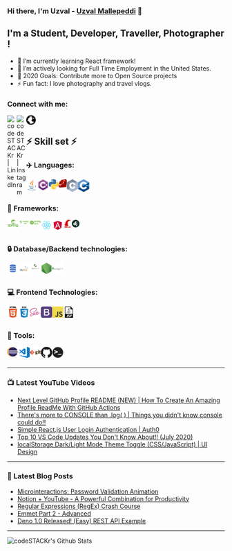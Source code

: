 ### Hi there, I'm Uzval - [Uzval Mallepeddi] 👋

## I'm a Student, Developer, Traveller, Photographer !
- 🔭 I’m currently learning React framework!
- 🎯 I’m actively looking for Full Time Employment in the United States. 
- 🥅 2020 Goals: Contribute more to Open Source projects
- ⚡ Fun fact: I love photography and travel vlogs.

### Connect with me:

[<img align="left" alt="codeSTACKr | LinkedIn" width="22px" src="https://cdn.jsdelivr.net/npm/simple-icons@v3/icons/linkedin.svg" />][linkedin]
[<img align="left" alt="codeSTACKr | Instagram" width="22px" src="https://cdn.jsdelivr.net/npm/simple-icons@v3/icons/instagram.svg" />][instagram]
[<img align="left" alt="codeSTACKr.com" width="22px" src="https://raw.githubusercontent.com/iconic/open-iconic/master/svg/globe.svg" />][website]

<br />

## ⚡ Skill set ⚡

### ✈️ Languages:

[<img align="left" alt="Java" width="26px" src="https://raw.githubusercontent.com/Uzval-Mallepeddi/MyFiles/master/java.png" />][java]
[<img align="left" alt="C#" width="26px" src="https://raw.githubusercontent.com/Uzval-Mallepeddi/MyFiles/master/csharp.png" />][c#]
[<img align="left" alt="Python" width="23px" src="https://raw.githubusercontent.com/Uzval-Mallepeddi/MyFiles/master/python.png" />][python]
[<img align="left" alt="Ruby" width="19px" src="https://raw.githubusercontent.com/github/explore/80688e429a7d4ef2fca1e82350fe8e3517d3494d/topics/ruby/ruby.png" />][ruby]
[<img align="left" alt="C" width="26px" src="https://raw.githubusercontent.com/Uzval-Mallepeddi/MyFiles/master/c.png" />][c]
[<img align="left" alt="C++" width="26px" src="https://raw.githubusercontent.com/Uzval-Mallepeddi/MyFiles/master/c++.png" />][c++]

<br />
<br />

### 🚀 Frameworks:

[<img align="left" alt="Spring" width="26px" src="https://raw.githubusercontent.com/Uzval-Mallepeddi/MyFiles/master/spring.png" />][spring]
[<img align="left" alt="Spring MVC" width="26px" src="https://raw.githubusercontent.com/Uzval-Mallepeddi/MyFiles/master/spring-mvc.png" />][spring mvc]
[<img align="left" alt="Spring Boot" width="26px" src="https://raw.githubusercontent.com/Uzval-Mallepeddi/MyFiles/master/spring-boot.png" />][springboot]
[<img align="left" alt="React" width="26px" src="https://raw.githubusercontent.com/github/explore/80688e429a7d4ef2fca1e82350fe8e3517d3494d/topics/react/react.png" />][react]
[<img align="left" alt="Angular" width="26px" src="https://raw.githubusercontent.com/github/explore/80688e429a7d4ef2fca1e82350fe8e3517d3494d/topics/angular/angular.png" />][angular]
[<img align="left" alt="Rails" width="19px" src="https://raw.githubusercontent.com/Uzval-Mallepeddi/MyFiles/master/rails_framework.png" />][rails]
[<img align="left" alt="Django" width="19px" src="https://raw.githubusercontent.com/Uzval-Mallepeddi/MyFiles/master/django.png" />][django]

<br />
<br />

### 🔒 Database/Backend technologies:

[<img align="left" alt="SQL" width="26px" src="https://raw.githubusercontent.com/github/explore/80688e429a7d4ef2fca1e82350fe8e3517d3494d/topics/sql/sql.png" />][sql]
[<img align="left" alt="MySQL" width="26px" src="https://raw.githubusercontent.com/github/explore/80688e429a7d4ef2fca1e82350fe8e3517d3494d/topics/mysql/mysql.png" />][mysql]
[<img align="left" alt="Hibernate" width="26px" src="https://raw.githubusercontent.com/Uzval-Mallepeddi/MyFiles/master/hibernate.png" />][hibernate]
[<img align="left" alt="Node.js" width="26px" src="https://raw.githubusercontent.com/github/explore/80688e429a7d4ef2fca1e82350fe8e3517d3494d/topics/nodejs/nodejs.png" />][nodejs]
[<img align="left" alt="MongoDB" width="26px" src="https://raw.githubusercontent.com/github/explore/80688e429a7d4ef2fca1e82350fe8e3517d3494d/topics/mongodb/mongodb.png" />][mongodb]

<br />
<br />

### 💻  Frontend Technologies:

[<img align="left" alt="HTML5" width="26px" src="https://raw.githubusercontent.com/github/explore/80688e429a7d4ef2fca1e82350fe8e3517d3494d/topics/html/html.png" />][html5]
[<img align="left" alt="CSS3" width="26px" src="https://raw.githubusercontent.com/github/explore/80688e429a7d4ef2fca1e82350fe8e3517d3494d/topics/css/css.png" />][css3]
[<img align="left" alt="Sass" width="26px" src="https://raw.githubusercontent.com/github/explore/80688e429a7d4ef2fca1e82350fe8e3517d3494d/topics/sass/sass.png" />][sass]
[<img align="left" alt="Bootstrap" width="26px" src="https://raw.githubusercontent.com/github/explore/80688e429a7d4ef2fca1e82350fe8e3517d3494d/topics/bootstrap/bootstrap.png" />][bootstrap]
[<img align="left" alt="JavaScript" width="26px" src="https://raw.githubusercontent.com/github/explore/80688e429a7d4ef2fca1e82350fe8e3517d3494d/topics/javascript/javascript.png" />][js]
[<img align="left" alt="JSP" width="26px" src="https://raw.githubusercontent.com/Uzval-Mallepeddi/MyFiles/master/jsp.png" />][java]

<br />
<br />

### 🔧  Tools:

[<img align="left" alt="Eclipse" width="26px" src="https://raw.githubusercontent.com/Uzval-Mallepeddi/MyFiles/master/eclipse.png" />][eclipse]
[<img align="left" alt="Visual Studio Code" width="26px" src="https://raw.githubusercontent.com/github/explore/80688e429a7d4ef2fca1e82350fe8e3517d3494d/topics/visual-studio-code/visual-studio-code.png" />][vscode]
[<img align="left" alt="Git" width="26px" src="https://raw.githubusercontent.com/github/explore/80688e429a7d4ef2fca1e82350fe8e3517d3494d/topics/git/git.png" />][git]
[<img align="left" alt="GitHub" width="26px" src="https://raw.githubusercontent.com/github/explore/78df643247d429f6cc873026c0622819ad797942/topics/github/github.png" />][github]
[<img align="left" alt="Terminal" width="26px" src="https://raw.githubusercontent.com/github/explore/80688e429a7d4ef2fca1e82350fe8e3517d3494d/topics/terminal/terminal.png" />][terminal]

<br />
<br />

---

### 📺 Latest YouTube Videos
<!-- YOUTUBE:START -->
- [Next Level GitHub Profile README (NEW) | How To Create An Amazing Profile ReadMe With GitHub Actions](https://www.youtube.com/watch?v=ECuqb5Tv9qI)
- [There's more to CONSOLE than .log( ) | Things you didn't know console could do!!](https://www.youtube.com/watch?v=_-bHhEGcDiQ)
- [Simple React.js User Login Authentication | Auth0](https://www.youtube.com/watch?v=MqczHS3Z2bc)
- [Top 10 VS Code Updates You Don't Know About!! (July 2020)](https://www.youtube.com/watch?v=WHBQ1szkhtI)
- [localStorage Dark/Light Mode Theme Toggle (CSS/JavaScript) | UI Design](https://www.youtube.com/watch?v=_raOFZAYXD4)
<!-- YOUTUBE:END -->

---

### 📕 Latest Blog Posts
<!-- BLOG-POST-LIST:START -->
- [Microinteractions: Password Validation Animation](https://dev.to/codestackr/microinteractions-password-validation-animation-5629)
- [Notion + YouTube - A Powerful Combination for Productivity](https://dev.to/codestackr/notion-youtube-a-powerful-combination-for-productivity-1def)
- [Regular Expressions (RegEx) Crash Course](https://dev.to/codestackr/regular-expressions-regex-crash-course-248n)
- [Emmet Part 2 - Advanced](https://dev.to/codestackr/emmet-part-2-advanced-4c65)
- [Deno 1.0 Released! (Easy) REST API Example](https://dev.to/codestackr/deno-1-0-released-easy-rest-api-example-2fbl)
<!-- BLOG-POST-LIST:END -->

---

<img align="left" alt="codeSTACKr's Github Stats" src="https://github-readme-stats.vercel.app/api?username=Uzval-Mallepeddi&show_icons=true&hide_border=true" />

[Uzval Mallepeddi]: http://uzvalmallepeddi.pythonanywhere.com/
[website]: http://uzvalmallepeddi.pythonanywhere.com/
[linkedin]: https://www.linkedin.com/in/uzval-mallepeddi/
[instagram]: https://www.instagram.com/uzval_chowdary
[html5]: https://en.wikipedia.org/wiki/HTML5
[css3]: https://en.wikipedia.org/wiki/Cascading_Style_Sheets
[sass]: https://sass-lang.com/
[bootstrap]: https://getbootstrap.com/
[js]: http://www.ecmascript.org/
[java]: https://www.oracle.com/java/
[c]: https://en.wikipedia.org/wiki/C_(programming_language)
[c#]: https://docs.microsoft.com/en-us/dotnet/csharp/
[c++]: https://en.wikipedia.org/wiki/C%2B%2B
[python]: https://www.python.org/
[ruby]: https://www.ruby-lang.org/en/
[spring]: https://spring.io/
[spring mvc]: https://spring.io/guides/gs/serving-web-content/
[springboot]: https://spring.io/guides/gs/spring-boot/
[rails]: https://rubyonrails.org/
[django]: https://www.djangoproject.com/
[angular]: https://angular.io/
[react]: https://reactjs.org/
[sql]: https://www.iso.org/standard/63555.html
[mysql]: https://www.mysql.com/
[hibernate]: https://hibernate.org/
[nodejs]: https://nodejs.org/en/
[mongodb]: https://www.mongodb.com/
[jsp]: https://projects.eclipse.org/projects/ee4j.jsp
[eclipse]: https://www.eclipse.org/
[vscode]: https://code.visualstudio.com/
[git]: https://git-scm.com/
[github]: https://github.com/
[terminal]: https://en.wikipedia.org/wiki/Linux_console
